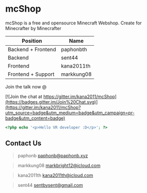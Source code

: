 # mcShop
mcShop is a free and opensource Minecraft Webshop.
Create for Minecrafter by Minecrafter

| Position  | Name |
| ------------- | ------------- |
| Backend + Frontend | paphonbth  |
| Backend  | sent44  |
| Frontend  | kana2011th  |
| Frontend + Support  | markkung08  |

Join the talk now @

[![Join the chat at https://gitter.im/kana2011/mcShop](https://badges.gitter.im/Join%20Chat.svg)](https://gitter.im/kana2011/mcShop?utm_source=badge&utm_medium=badge&utm_campaign=pr-badge&utm_content=badge)
```php
<?php echo '<p>Hello VR developer :D</p>'; ?>
```

## Contact Us
> paphonb
> paphonb@paphonb.xyz

> markkung08
> markbright12@icloud.com

> kana2011th
> kana2011th@icloud.com

> sent44
> sentbysent@gmail.com
